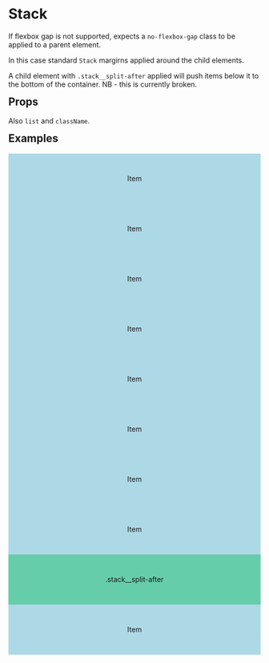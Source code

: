 <script lang="ts">
	import type { Space } from '$lib/types';
	import Stack from '$lib/Stack/index.svelte';
	import Sidebar from "$lib/Sidebar/index.svelte";
	import Cover from "$lib/Cover/index.svelte";
	import SqueezeContainer from '$lib/SqueezeContainer/index.svelte';
	import PropSelect from '$lib/PropSelect/index.svelte';

	import { space_options } from '../../preview-content/options';

	let stackSpace: Space = 'var(--s-1)';
</script>

<style>
	h2 {
		margin-top: var(--s1);
	}

	.item {
		display: flex;
		align-items: center;
		justify-content: center;
		width: 100%;
		max-width: none;
		height: 100px;
		background-color: lightblue;
	}

	.item--nested {
		background-color: pink;
	}

	.stack__split-after {
		background-color: mediumaquamarine;
	}

	.item-extra {
		background-color: orange;
	}

	.item-in-cover {
		background-color: coral;
		height: 100%;
	}

	.test-container {
		width: 100%;
		height: 100vh;
	}
</style>

# Stack

If flexbox gap is not supported, expects a `no-flexbox-gap` class to be applied to a parent element.

In this case standard `Stack` margirns applied around the child elements.

A child element with `.stack__split-after` applied will push
items below it to the bottom of the container. NB - this is currently broken.

<!--`.stack-list` set to height 100% that the Stack area will fill the available height,
causing the `.stack__split-after` element to be pushed to the bottom.-->

## Props

<PropSelect options={space_options} name="stackSpace" bind:value={stackSpace} />

Also `list` and `className`.

## Examples

<SqueezeContainer headline="Default">
	<Stack {stackSpace}>
		<span class="item">Item</span>
		<span class="item">Item</span>
		<span class="item">Item</span>
		<span class="item">Item</span>
		<span class="item">Item</span>
	</Stack>
</SqueezeContainer>

<SqueezeContainer headline="With split after">
	<div class="test-container">
		<Stack {stackSpace}>
			<span class="item">Item</span>
			<span class="item">Item</span>
			<span class="item">Item</span>
			<span class="item stack__split-after">.stack__split-after</span>
			<span class="item">Item</span>
		</Stack>
	</div>
</SqueezeContainer>

<SqueezeContainer headline="With split after and extra item">
	<div class="test-container">
	<span class="item item-extra">This is an extra item, out side of the stack.</span>
		<Stack {stackSpace}>
			<span class="item">Item</span>
			<span class="item">Item</span>
			<span class="item">Item</span>
			<span class="item stack__split-after">.stack__split-after</span>
			<span class="item">Item</span>
		</Stack>
	</div>
</SqueezeContainer>

<SqueezeContainer headline="Test">
	<Sidebar>
		<svelte:fragment slot="sidebar">
			<Stack {stackSpace}>
				<span class="item">Item</span>
				<span class="item">Item</span>
				<span class="item">Item</span>
				<span class="item stack__split-after">.stack__split-after</span>
				<span class="item">Item</span>
			</Stack>
		</svelte:fragment>
		<svelte:fragment slot="main-content">
		<Cover coverSpace="0">
			<span class="item item-in-cover">Item in cover</span>
		</Cover>
		</svelte:fragment>
	</Sidebar>
</SqueezeContainer>

<SqueezeContainer headline="With nested stack">
	<Stack {stackSpace}>
		<span class="item">Item</span>
		<span class="item">Item</span>

    	<Stack stackSpace="var(--s-3)">
    		<span class="item item--nested">Nested item</span>
    		<span class="item item--nested">Nested item</span>
    		<span class="item item--nested">Nested item</span>
    	</Stack>

    	<span class="item">Item</span>
    	<span class="item">Item</span>
    	<span class="item">Item</span>
    </Stack>

</SqueezeContainer>

<SqueezeContainer headline="No flexbox gap">
	<div class="no-flexbox-gap">
		<Stack {stackSpace}>
			<span class="item">Item</span>
			<span class="item">Item</span>
			<span class="item">Item</span>
			<span class="item">Item</span>
			<span class="item">Item</span>
		</Stack>
	</div>
</SqueezeContainer>
